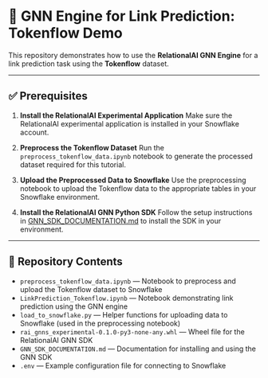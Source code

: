 

# 🔗 GNN Engine for Link Prediction: Tokenflow Demo

This repository demonstrates how to use the **RelationalAI GNN Engine** for a link prediction task using the **Tokenflow** dataset.

---

## ✅ Prerequisites

1. **Install the RelationalAI Experimental Application**
   Make sure the RelationalAI experimental application is installed in your Snowflake account.

2. **Preprocess the Tokenflow Dataset**
   Run the `preprocess_tokenflow_data.ipynb` notebook to generate the processed dataset required for this tutorial.

3. **Upload the Preprocessed Data to Snowflake**
   Use the preprocessing notebook to upload the Tokenflow data to the appropriate tables in your Snowflake environment.

4. **Install the RelationalAI GNN Python SDK**
   Follow the setup instructions in [GNN\_SDK\_DOCUMENTATION.md](GNN_SDK_DOCUMENTATION.md) to install the SDK in your environment.

---

## 📁 Repository Contents

* `preprocess_tokenflow_data.ipynb` — Notebook to preprocess and upload the Tokenflow dataset to Snowflake
* `LinkPrediction_Tokenflow.ipynb` — Notebook demonstrating link prediction using the GNN engine
* `load_to_snowflake.py` — Helper functions for uploading data to Snowflake (used in the preprocessing notebook)
* `rai_gnns_experimental-0.1.0-py3-none-any.whl` — Wheel file for the RelationalAI GNN SDK
* `GNN_SDK_DOCUMENTATION.md` — Documentation for installing and using the GNN SDK
* `.env` — Example configuration file for connecting to Snowflake

